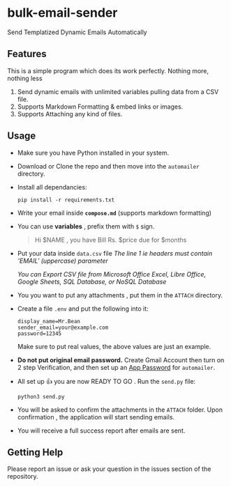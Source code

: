 # bulk-email-sender


Send Templatized Dynamic Emails Automatically 

## Features 

This is a simple program which does its work perfectly. Nothing more, nothing less

1. Send dynamic emails with unlimited variables pulling data from a CSV file.
2. Supports Markdown Formatting & embed links or images.
3. Supports Attaching any kind of files.

## Usage

- Make sure you have Python installed in your system.
- Download or Clone the repo and then move into the `automailer` directory.
- Install all dependancies:
  ```shell
  pip install -r requirements.txt
  ```
- Write your email inside **`compose.md`** (supports markdown formatting)
- You can use **variables** , prefix them with `$` sign.

  > Hi $NAME , you have Bill Rs. $price due for $months

- Put your data inside `data.csv` file
  *The line 1 ie headers must contain 'EMAIL' (uppercase) parameter*

  *You can Export CSV file from Microsoft Office Excel, Libre Office, Google Sheets, SQL Database, or NoSQL Database*

- You you want to put any attachments , put them in the `ATTACH` directory.
- Create a file `.env` and put the following into it:

  ```text
  display_name=Mr.Bean
  sender_email=your@example.com
  password=12345
  ```
  Make sure to put real values, the above values are just an example.
- **Do not put original email password.** 
  Create Gmail Account then turn on 2 step Verification, and then set up an [App Password](https://support.google.com/accounts/answer/185833?hl=en) for `automailer`.
- All set up 👍 you are now READY TO GO . Run the `send.py` file:
  ```shell
  python3 send.py
  ```
- You will be asked to confirm the attachments in the `ATTACH` folder. Upon confirmation , the application will start sending emails.
- You will receive a full success report after emails are sent.

## Getting Help

Please report an issue or ask your question in the issues section of the repository.
